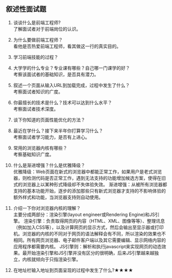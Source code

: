 ## 叙述性面试题
1. 谈谈什么是前端工程师?<br>
      了解面试者对于前端岗位的认识。

2. 为什么要做前端工程师？<br>
      看他是否热爱前端工程师，看其做这一行的真实目的。

3. 学习前端技能的过程？<br>

4. 大学学的什么专业？专业课有哪些？自己哪一门课学的好？ <br>
      考察该面试者的基础知识，是否具有潜力。

5. 叙述一个页面从输入URL到加载完成，过程中发生了什么？ <br>
      考察面试者知识的广度。

6. 你最擅长的技术是什么？技术可以达到什么水平？<br>
      考察面试者技术深度。

7. 谈下你知道的页面性能优化的方法？<br>

8. 最近在学什么？接下来半年你打算学习什么？<br>
      考察面试者学习能力，是否有上进心。

9. 常用的浏览器内核有哪些？ <br>
      考察基础知识广度。

10. 什么是渐进增强？什么是优雅降级？ <br>
    优雅降级：Web页面在新式的浏览器中都能正常工作，如果用户是老式浏览器，则检测代码是否正常工作，遇到无法支持的功能增加候选方案，使得在旧式的浏览器上以某种形式降级却不失体验失效。
    渐进增强：从被所有浏览器都支持的基本功能开始，逐步的添加那些只有新式浏览器才支持的不影响体验的额外样式和功能，当浏览器支持则自动使用。

11. 介绍一下你对浏览器内核的理解？ <br>
主要分成两部分：渲染引擎(layout engineer或Rendering Engine)和JS引擎。
渲染引擎：负责取得网页的内容（HTML、XML、图像等等）、整理讯息（例如加入CSS等），以及计算网页的显示方式，然后会输出至显示器或打印机。浏览器的内核的不同对于网页的语法解释会有不同，所以渲染的效果也不相同。所有网页浏览器、电子邮件客户端以及其它需要编辑、显示网络内容的应用程序都需要内核。
JS引擎则：解析和执行javascript来实现网页的动态效果。最开始渲染引擎和JS引擎并没有区分的很明确，后来JS引擎越来越独立，内核就倾向于只指渲染引擎。

12. 在地址栏输入地址到页面呈现的过程中发生了什么?★★★★
